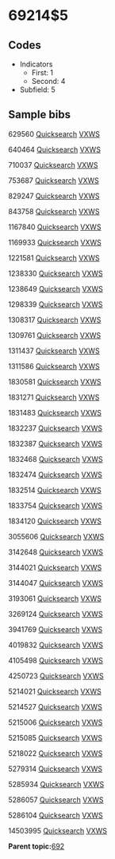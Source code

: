 # 69214$5

## Codes

-   Indicators
    -   First: 1
    -   Second: 4
-   Subfield: 5

## Sample bibs

629560 [Quicksearch](https://search.library.yale.edu/catalog/629560) [VXWS](http://prodorbis.library.yale.edu:7014/vxws/GetHoldingsService?bibId=629560)

640464 [Quicksearch](https://search.library.yale.edu/catalog/640464) [VXWS](http://prodorbis.library.yale.edu:7014/vxws/GetHoldingsService?bibId=640464)

710037 [Quicksearch](https://search.library.yale.edu/catalog/710037) [VXWS](http://prodorbis.library.yale.edu:7014/vxws/GetHoldingsService?bibId=710037)

753687 [Quicksearch](https://search.library.yale.edu/catalog/753687) [VXWS](http://prodorbis.library.yale.edu:7014/vxws/GetHoldingsService?bibId=753687)

829247 [Quicksearch](https://search.library.yale.edu/catalog/829247) [VXWS](http://prodorbis.library.yale.edu:7014/vxws/GetHoldingsService?bibId=829247)

843758 [Quicksearch](https://search.library.yale.edu/catalog/843758) [VXWS](http://prodorbis.library.yale.edu:7014/vxws/GetHoldingsService?bibId=843758)

1167840 [Quicksearch](https://search.library.yale.edu/catalog/1167840) [VXWS](http://prodorbis.library.yale.edu:7014/vxws/GetHoldingsService?bibId=1167840)

1169933 [Quicksearch](https://search.library.yale.edu/catalog/1169933) [VXWS](http://prodorbis.library.yale.edu:7014/vxws/GetHoldingsService?bibId=1169933)

1221581 [Quicksearch](https://search.library.yale.edu/catalog/1221581) [VXWS](http://prodorbis.library.yale.edu:7014/vxws/GetHoldingsService?bibId=1221581)

1238330 [Quicksearch](https://search.library.yale.edu/catalog/1238330) [VXWS](http://prodorbis.library.yale.edu:7014/vxws/GetHoldingsService?bibId=1238330)

1238649 [Quicksearch](https://search.library.yale.edu/catalog/1238649) [VXWS](http://prodorbis.library.yale.edu:7014/vxws/GetHoldingsService?bibId=1238649)

1298339 [Quicksearch](https://search.library.yale.edu/catalog/1298339) [VXWS](http://prodorbis.library.yale.edu:7014/vxws/GetHoldingsService?bibId=1298339)

1308317 [Quicksearch](https://search.library.yale.edu/catalog/1308317) [VXWS](http://prodorbis.library.yale.edu:7014/vxws/GetHoldingsService?bibId=1308317)

1309761 [Quicksearch](https://search.library.yale.edu/catalog/1309761) [VXWS](http://prodorbis.library.yale.edu:7014/vxws/GetHoldingsService?bibId=1309761)

1311437 [Quicksearch](https://search.library.yale.edu/catalog/1311437) [VXWS](http://prodorbis.library.yale.edu:7014/vxws/GetHoldingsService?bibId=1311437)

1311586 [Quicksearch](https://search.library.yale.edu/catalog/1311586) [VXWS](http://prodorbis.library.yale.edu:7014/vxws/GetHoldingsService?bibId=1311586)

1830581 [Quicksearch](https://search.library.yale.edu/catalog/1830581) [VXWS](http://prodorbis.library.yale.edu:7014/vxws/GetHoldingsService?bibId=1830581)

1831271 [Quicksearch](https://search.library.yale.edu/catalog/1831271) [VXWS](http://prodorbis.library.yale.edu:7014/vxws/GetHoldingsService?bibId=1831271)

1831483 [Quicksearch](https://search.library.yale.edu/catalog/1831483) [VXWS](http://prodorbis.library.yale.edu:7014/vxws/GetHoldingsService?bibId=1831483)

1832237 [Quicksearch](https://search.library.yale.edu/catalog/1832237) [VXWS](http://prodorbis.library.yale.edu:7014/vxws/GetHoldingsService?bibId=1832237)

1832387 [Quicksearch](https://search.library.yale.edu/catalog/1832387) [VXWS](http://prodorbis.library.yale.edu:7014/vxws/GetHoldingsService?bibId=1832387)

1832468 [Quicksearch](https://search.library.yale.edu/catalog/1832468) [VXWS](http://prodorbis.library.yale.edu:7014/vxws/GetHoldingsService?bibId=1832468)

1832474 [Quicksearch](https://search.library.yale.edu/catalog/1832474) [VXWS](http://prodorbis.library.yale.edu:7014/vxws/GetHoldingsService?bibId=1832474)

1832514 [Quicksearch](https://search.library.yale.edu/catalog/1832514) [VXWS](http://prodorbis.library.yale.edu:7014/vxws/GetHoldingsService?bibId=1832514)

1833754 [Quicksearch](https://search.library.yale.edu/catalog/1833754) [VXWS](http://prodorbis.library.yale.edu:7014/vxws/GetHoldingsService?bibId=1833754)

1834120 [Quicksearch](https://search.library.yale.edu/catalog/1834120) [VXWS](http://prodorbis.library.yale.edu:7014/vxws/GetHoldingsService?bibId=1834120)

3055606 [Quicksearch](https://search.library.yale.edu/catalog/3055606) [VXWS](http://prodorbis.library.yale.edu:7014/vxws/GetHoldingsService?bibId=3055606)

3142648 [Quicksearch](https://search.library.yale.edu/catalog/3142648) [VXWS](http://prodorbis.library.yale.edu:7014/vxws/GetHoldingsService?bibId=3142648)

3144021 [Quicksearch](https://search.library.yale.edu/catalog/3144021) [VXWS](http://prodorbis.library.yale.edu:7014/vxws/GetHoldingsService?bibId=3144021)

3144047 [Quicksearch](https://search.library.yale.edu/catalog/3144047) [VXWS](http://prodorbis.library.yale.edu:7014/vxws/GetHoldingsService?bibId=3144047)

3193061 [Quicksearch](https://search.library.yale.edu/catalog/3193061) [VXWS](http://prodorbis.library.yale.edu:7014/vxws/GetHoldingsService?bibId=3193061)

3269124 [Quicksearch](https://search.library.yale.edu/catalog/3269124) [VXWS](http://prodorbis.library.yale.edu:7014/vxws/GetHoldingsService?bibId=3269124)

3941769 [Quicksearch](https://search.library.yale.edu/catalog/3941769) [VXWS](http://prodorbis.library.yale.edu:7014/vxws/GetHoldingsService?bibId=3941769)

4019832 [Quicksearch](https://search.library.yale.edu/catalog/4019832) [VXWS](http://prodorbis.library.yale.edu:7014/vxws/GetHoldingsService?bibId=4019832)

4105498 [Quicksearch](https://search.library.yale.edu/catalog/4105498) [VXWS](http://prodorbis.library.yale.edu:7014/vxws/GetHoldingsService?bibId=4105498)

4250723 [Quicksearch](https://search.library.yale.edu/catalog/4250723) [VXWS](http://prodorbis.library.yale.edu:7014/vxws/GetHoldingsService?bibId=4250723)

5214021 [Quicksearch](https://search.library.yale.edu/catalog/5214021) [VXWS](http://prodorbis.library.yale.edu:7014/vxws/GetHoldingsService?bibId=5214021)

5214527 [Quicksearch](https://search.library.yale.edu/catalog/5214527) [VXWS](http://prodorbis.library.yale.edu:7014/vxws/GetHoldingsService?bibId=5214527)

5215006 [Quicksearch](https://search.library.yale.edu/catalog/5215006) [VXWS](http://prodorbis.library.yale.edu:7014/vxws/GetHoldingsService?bibId=5215006)

5215085 [Quicksearch](https://search.library.yale.edu/catalog/5215085) [VXWS](http://prodorbis.library.yale.edu:7014/vxws/GetHoldingsService?bibId=5215085)

5218022 [Quicksearch](https://search.library.yale.edu/catalog/5218022) [VXWS](http://prodorbis.library.yale.edu:7014/vxws/GetHoldingsService?bibId=5218022)

5279314 [Quicksearch](https://search.library.yale.edu/catalog/5279314) [VXWS](http://prodorbis.library.yale.edu:7014/vxws/GetHoldingsService?bibId=5279314)

5285934 [Quicksearch](https://search.library.yale.edu/catalog/5285934) [VXWS](http://prodorbis.library.yale.edu:7014/vxws/GetHoldingsService?bibId=5285934)

5286057 [Quicksearch](https://search.library.yale.edu/catalog/5286057) [VXWS](http://prodorbis.library.yale.edu:7014/vxws/GetHoldingsService?bibId=5286057)

5286104 [Quicksearch](https://search.library.yale.edu/catalog/5286104) [VXWS](http://prodorbis.library.yale.edu:7014/vxws/GetHoldingsService?bibId=5286104)

14503995 [Quicksearch](https://search.library.yale.edu/catalog/14503995) [VXWS](http://prodorbis.library.yale.edu:7014/vxws/GetHoldingsService?bibId=14503995)

**Parent topic:**[692](../../tags/692/692.md)

